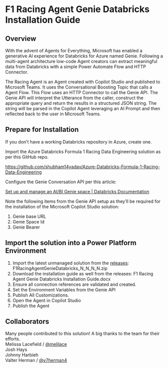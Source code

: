# F1 Racing Agent Genie Databricks Installation Guide

## Overview

With the advent of Agents for Everything, Microsoft has enabled a generative AI experience for Databricks for Azure named Genie. Following a multi-agent architecture low-code Agent creators can extract meaningful data from Databricks with a simple Power Automate Flow and HTTP Connector.

The Racing Agent is an Agent created with Copilot Studio and published to Microsoft Teams. It uses the Conversational Boosting Topic that calls a Agent Flow. This Flow uses an HTTP Connector to call the Genie API. The Genie API will interpret the Utterance from the caller, construct the appropriate query and return the results in a structured JSON string. The string will be parsed in the Copilot Agent leveraging an AI Prompt and then reflected back to the user in Microsoft Teams.

## Prepare for Installation

If you don’t have a working Databricks repository in Azure, create one.

Import the Azure Databricks Formula 1 Racing Data Engineering solution as per this GitHub repo.

<https://github.com/shubham14yadav/Azure-Databricks-Formula-1-Racing-Data-Engineering>

Configure the Genie Conversation API per this article:

[Set up and manage an AI/BI Genie space | Databricks Documentation](https://docs.databricks.com/aws/en/genie/set-up)

Note the following items from the Genie API setup as they’ll be required for the installation of the Microsoft Copilot Studio solution:

1. Genie base URL
2. Genie Space Id
3. Genie Bearer

## Import the solution into a Power Platform Environment

1. Import the latest unmanaged solution from the [releases](https://github.com/v7herman4/Copilot-and-Genie/releases): F1RacingAgentGenieDatabricks_N_N_N_N.zip
2. Download the installation guide as well from the releases: F1 Racing Agent Genie Databricks Installation Guide.docx
3. Ensure all connection references are validated and created.
4. Set the Environment Variables from the Genie API
5. Publish All Customizations.
6. Open the Agent in Copilot Studio
7. Publish the Agent

## Collaborators
Many people contributed to this solution! A big thanks to the team for their efforts. <br>
Melissa Lacefield / [@melilace](https://github.com/melilace) <br>
Josh Hays <br>
Johnny Harbieh <br>
Valter Herman / [@v7herman4](https://github.com/v7herman4)
